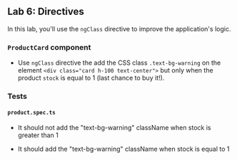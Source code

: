 ## Lab 6: Directives

In this lab, you'll use the `ngClass` directive to improve the application's logic.

### `ProductCard` component

- Use `ngClass` directive the add the CSS class `.text-bg-warning` on the element `<div class="card h-100 text-center">` but only when the product `stock` is equal to 1 (last chance to buy it!).

### Tests

#### `product.spec.ts`

- It should not add the "text-bg-warning" className when stock is greater than 1

- It should add the "text-bg-warning" className when stock is equal to 1
